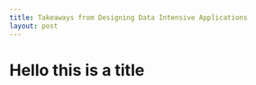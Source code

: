 ```yaml
---
title: Takeaways from Designing Data Intensive Applications
layout: post
---
```


# Hello this is a title